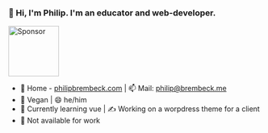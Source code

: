 ### 👋  Hi, I'm Philip. I'm an educator and web-developer.
[<img src="https://faq.jokenetwork.de/css/sponsor.png" alt="Sponsor" width="100">](https://github.com/sponsors/philipbrembeck)

- 🔗 Home - [philipbrembeck.com](https://philipbrembeck.com) | 📫 Mail: philip@brembeck.me
- 🌱 Vegan | 😄 he/him 
- 🧠 Currently learning vue | ✍️ Working on a worpdress theme for a client
- 🚫 Not available for work
